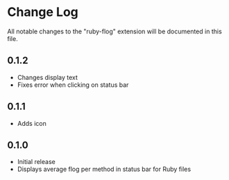 # Change Log

All notable changes to the "ruby-flog" extension will be documented in this file.

## 0.1.2

- Changes display text
- Fixes error when clicking on status bar

## 0.1.1

- Adds icon

## 0.1.0

- Initial release
- Displays average flog per method in status bar for Ruby files